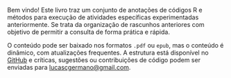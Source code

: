 Bem vindo!
Este livro traz um conjunto de  anotações de códigos R e métodos para execução de atividades específicas experimentadas anteriormente. Se trata da organização de rascunhos anteriores com objetivo de permitir a consulta de forma prática e rápida.   

O conteúdo pode ser baixado nos formatos `.pdf` ou `epub`, mas o conteúdo é dinâmico, com atualizações frequentes. 
A estrutura está disponível no [GitHub](https://github.com/lucascgmermano/guia_de_bolso.git) e críticas, sugestões ou contribuições de código podem ser enviadas para [lucascgermano@gmail.com](lucascgermano@gmail.com). 

